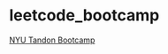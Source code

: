 # leetcode_bootcamp


[NYU Tandon Bootcamp](https://github.com/Kumuda123/NYU-Tandon-LeetCode-Bootcamp-Fall-2025)


